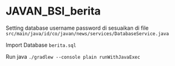 # JAVAN_BSI_berita

Setting database 
username password di sesuaikan di file
``` src/main/java/id/co/javan/news/services/DatabaseService.java ``` 

Import Database 
``` berita.sql ```

Run java 
```./gradlew --console plain runWithJavaExec ```
